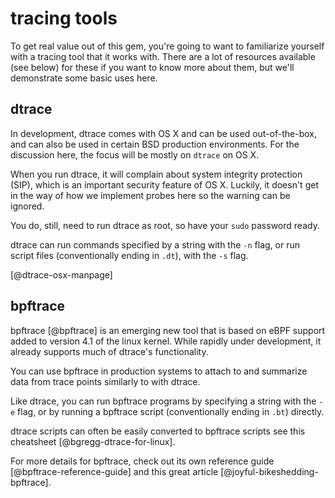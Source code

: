 # tracing tools

To get real value out of this gem, you're going to want to familiarize yourself with a tracing tool that it works with. There are a lot of resources available (see below) for these if you want to know more about them, but we'll demonstrate some basic uses here.

## dtrace

In development, dtrace comes with OS X and can be used out-of-the-box, and can also be used in certain BSD production environments. For the discussion here, the focus will be mostly on `dtrace` on OS X.

When you run dtrace, it will complain about system integrity protection (SIP), which is an important security feature of OS X. Luckily, it doesn't get in the way of how we implement probes here so the warning can be ignored.

You do, still, need to run dtrace as root, so have your `sudo` password ready.

dtrace can run commands specified by a string with the `-n` flag, or run script files (conventionally ending in `.dt`), with the `-s` flag.

[@dtrace-osx-manpage]

## bpftrace

bpftrace [@bpftrace] is an emerging new tool that is based on eBPF support added to version 4.1 of the linux kernel. While rapidly under development, it already supports much of dtrace's functionality.

You can use bpftrace in production systems to attach to and summarize data from trace points similarly to with dtrace.

Like dtrace, you can run bpftrace programs by specifying a string with the `-e` flag, or by running a bpftrace script (conventionally ending in `.bt`) directly.

dtrace scripts can often be easily converted to bpftrace scripts see this cheatsheet [@bgregg-dtrace-for-linux].

For more details for bpftrace, check out its own reference guide [@bpftrace-reference-guide] and this great article [@joyful-bikeshedding-bpftrace].
